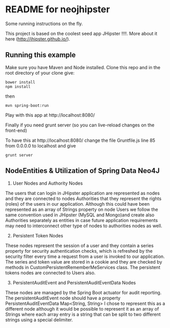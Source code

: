 README for neojhipster
==========================
Some running instructions on the fly.

This project is based on the coolest seed app JHipster !!!!. More about it here (http://jhipster.github.io/).

Running this example
--------------------

Make sure you have Maven  and Node installed. Clone this repo and in the root directory of your clone give:

    bower install
    npm install

then

    mvn spring-boot:run
    
Play with this app at http://localhost:8080/ 

Finally if you need grunt server (so you can live-reload changes on the front-end)

To have this at http://localhost:8080/ change the file Gruntfile.js line 85 from
0.0.0.0 to localhost and give

    grunt server
    

NodeEntities & Utilization of Spring Data Neo4J
-----------------------------------------------
1) User Nodes and Authority Nodes

The users that can login in JHipster application are represented as nodes and they are connected to nodes Authorities that they represent the rights (roles) of the users in our application. Although this could have been represented as an array of Strings property on node Users we follow the same convention used in JHipster (MySQL and Mongo)and create also Authorities separately as entities in case future application requirements may need to interconnect other type of nodes to authorities nodes as well.

2) Persistent Token Nodes

These nodes represent the session of a user and they contain a series property for security authentication checks, which is refreshed by the security filter every time a request from a user is invoked to our application. The series and token value are stored in a cookie and they are checked by methods in CustomPersistentRememberMeServices class. The persistent tokens nodes are connected to Users also.

3)  PersistentAuditEvent and PersistentAuditEventData Nodes

These nodes are managed by the Spring Boot actuator for audit reporting. The persistentAuditEvent node should have a property PersistentAuditEventData Map<String, String> I chose to represent this as a different node although it would be possible to represent it as an array of Strings where each array entry is a string that can be split to two different strings using a special delimiter.



